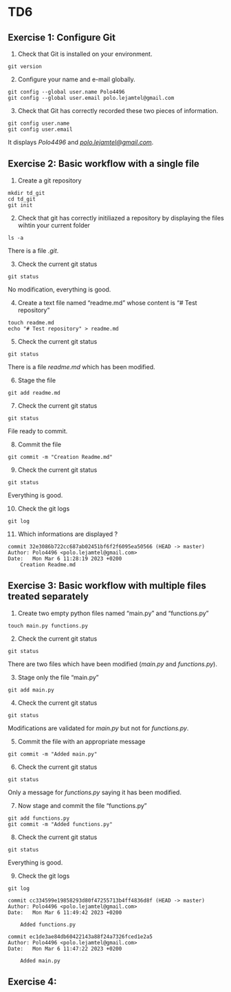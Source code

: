 # TD6
## Exercise 1: Configure Git
1. Check that Git is installed on your environment.
```
git version
```
2. Configure your name and e-mail globally.
```
git config --global user.name Polo4496
git config --global user.email polo.lejamtel@gmail.com
```
3. Check that Git has correctly recorded these two pieces of information.
```
git config user.name
git config user.email
```
It displays *Polo4496* and *polo.lejamtel@gmail.com*.

## Exercise 2: Basic workflow with a single file
1. Create a git repository
```
mkdir td_git
cd td_git
git init
```
2. Check that git has correctly initiliazed a repository by displaying the files wihtin your current folder
```
ls -a
```
There is a file *.git*.

3. Check the current git status
```
git status
```
No modification, everything is good.

4. Create a text file named “readme.md” whose content is “# Test repository”
```
touch readme.md
echo "# Test repository" > readme.md 
```
5. Check the current git status
```
git status
```
There is a file *readme.md* which has been modified.

6. Stage the file
```
git add readme.md
```
7. Check the current git status
```
git status
```
File ready to commit.

8. Commit the file
```
git commit -m "Creation Readme.md"
```
9. Check the current git status
```
git status
```
Everything is good.

10. Check the git logs
```
git log
```
11. Which informations are displayed ?
```
commit 32e3086b722cc687ab02451bf6f2f6095ea50566 (HEAD -> master)
Author: Polo4496 <polo.lejamtel@gmail.com>
Date:   Mon Mar 6 11:28:19 2023 +0200
    Creation Readme.md
```

## Exercise 3: Basic workflow with multiple files treated separately
1. Create two empty python files named “main.py” and “functions.py”
```
touch main.py functions.py
```
2. Check the current git status
```
git status
```
There are two files which have been modified (*main.py* and *functions.py*).

3. Stage only the file “main.py”
```
git add main.py
```
4. Check the current git status
```
git status
```
Modifications are validated for *main.py* but not for *functions.py*.

5. Commit the file with an appropriate message
```
git commit -m "Added main.py"
```
6. Check the current git status
```
git status
```
Only a message for *functions.py* saying it has been modified.

7. Now stage and commit the file “functions.py”
```
git add functions.py
git commit -m "Added functions.py"
```
8. Check the current git status
```
git status
```
Everything is good.

9. Check the git logs
```
git log
```
```
commit cc334599e19858293d80f47255713b4ff4836d8f (HEAD -> master)
Author: Polo4496 <polo.lejamtel@gmail.com>
Date:   Mon Mar 6 11:49:42 2023 +0200

    Added functions.py

commit ec1de3ae84db60422143a88f24a7326fced1e2a5
Author: Polo4496 <polo.lejamtel@gmail.com>
Date:   Mon Mar 6 11:47:22 2023 +0200

    Added main.py
```

## Exercise 4:
